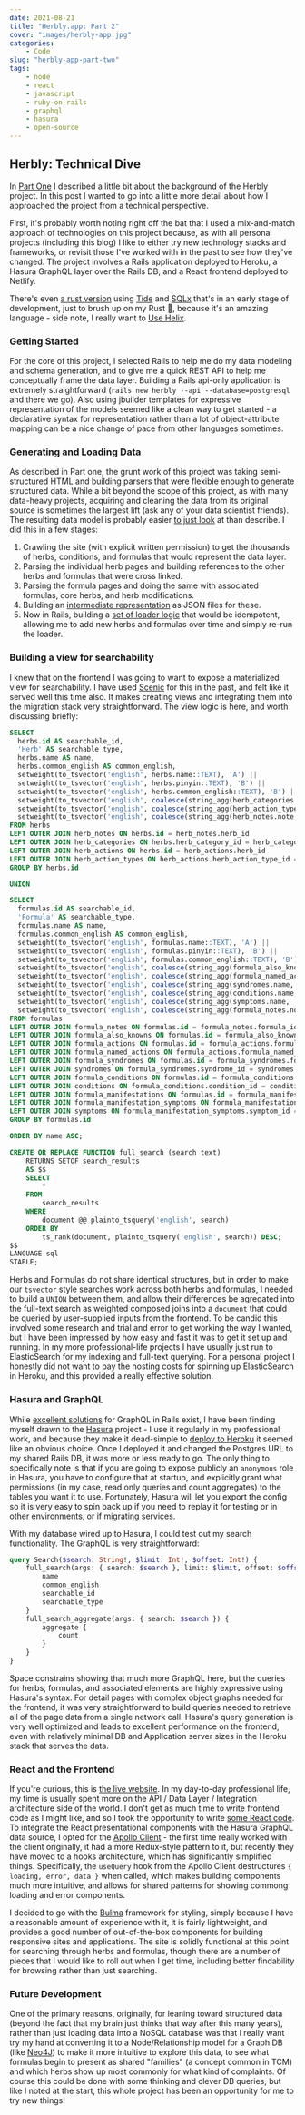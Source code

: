 ```yaml
---
date: 2021-08-21
title: "Herbly.app: Part 2"
cover: "images/herbly-app.jpg"
categories: 
    - Code
slug: "herbly-app-part-two"
tags:
    - node
    - react
    - javascript
    - ruby-on-rails
    - graphql
    - hasura
    - open-source
---
```


## Herbly: Technical Dive

In [Part One](https://greenmountain.blog/herbly-app-part-one) I described a little bit about the background of the Herbly project. In this post I wanted to go into a little more detail about how I approached the project from a technical perspective.

First, it's probably worth noting right off the bat that I used a mix-and-match approach of technologies on this project because, as with all personal projects (including this blog) I like to either try new technology stacks and frameworks, or revisit those I've worked with in the past to see how they've changed. The project involves a Rails application deployed to Heroku, a Hasura GraphQL layer over the Rails DB, and a React frontend deployed to Netlify.

There's even [a rust version](https://github.com/jcoletaylor/herbly-rust) using [Tide](https://github.com/http-rs/tide) and [SQLx](https://github.com/launchbadge/sqlx) that's in an early stage of development, just to brush up on my Rust 🦀, because it's an amazing language - side note, I really want to [Use Helix](https://usehelix.com/).

### Getting Started

For the core of this project, I selected Rails to help me do my data modeling and schema generation, and to give me a quick REST API to help me conceptually frame the data layer. Building a Rails api-only application is extremely straightforward (`rails new herbly --api --database=postgresql` and there we go). Also using jbuilder templates for expressive representation of the models seemed like a clean way to get started - a declarative syntax for representation rather than a lot of object-attribute mapping can be a nice change of pace from other languages sometimes.

### Generating and Loading Data

As described in Part one, the grunt work of this project was taking semi-structured HTML and building parsers that were flexible enough to generate structured data. While a bit beyond the scope of this project, as with many data-heavy projects, acquiring and cleaning the data from its original source is sometimes the largest lift (ask any of your data scientist friends). The resulting data model is probably easier [to just look](https://dbdiagram.io/d/612122886dc2bb6073b53325) at than describe. I did this in a few stages:

1) Crawling the site (with explicit written permission) to get the thousands of herbs, conditions, and formulas that would represent the data layer. 
2) Parsing the individual herb pages and building references to the other herbs and formulas that were cross linked.
3) Parsing the formula pages and doing the same with associated formulas, core herbs, and herb modifications.
4) Building an [intermediate representation](https://github.com/jcoletaylor/herbly-rails/tree/main/db/data) as JSON files for these.
5) Now in Rails, building a [set of loader logic](https://github.com/jcoletaylor/herbly-rails/tree/main/lib/loader) that would be idempotent, allowing me to add new herbs and formulas over time and simply re-run the loader.

### Building a view for searchability

I knew that on the frontend I was going to want to expose a materialized view for searchability. I have used [Scenic](https://github.com/scenic-views/scenic) for this in the past, and felt like it served well this time also. It makes creating views and integrating them into the migration stack very straightforward. The view logic is here, and worth discussing briefly:

```sql
SELECT
  herbs.id AS searchable_id,
  'Herb' AS searchable_type,
  herbs.name AS name,
  herbs.common_english AS common_english,
  setweight(to_tsvector('english', herbs.name::TEXT), 'A') ||
  setweight(to_tsvector('english', herbs.pinyin::TEXT), 'B') || 
  setweight(to_tsvector('english', herbs.common_english::TEXT), 'B') ||
  setweight(to_tsvector('english', coalesce(string_agg(herb_categories.name, ' '))::TEXT), 'C') || 
  setweight(to_tsvector('english', coalesce(string_agg(herb_action_types.name, ' '))::TEXT), 'C') || 
  setweight(to_tsvector('english', coalesce(string_agg(herb_notes.note, ' '))::TEXT), 'D') AS document
FROM herbs
LEFT OUTER JOIN herb_notes ON herbs.id = herb_notes.herb_id
LEFT OUTER JOIN herb_categories ON herbs.herb_category_id = herb_categories.id
LEFT OUTER JOIN herb_actions ON herbs.id = herb_actions.herb_id
LEFT OUTER JOIN herb_action_types ON herb_actions.herb_action_type_id = herb_action_types.id
GROUP BY herbs.id

UNION

SELECT
  formulas.id AS searchable_id,
  'Formula' AS searchable_type,
  formulas.name AS name,
  formulas.common_english AS common_english,
  setweight(to_tsvector('english', formulas.name::TEXT), 'A') ||
  setweight(to_tsvector('english', formulas.pinyin::TEXT), 'B') ||
  setweight(to_tsvector('english', formulas.common_english::TEXT), 'B') ||
  setweight(to_tsvector('english', coalesce(string_agg(formula_also_knowns.name, ' '))::TEXT), 'C') ||
  setweight(to_tsvector('english', coalesce(string_agg(formula_named_actions.name, ' '))::TEXT), 'C') ||
  setweight(to_tsvector('english', coalesce(string_agg(syndromes.name, ' '))::TEXT), 'C') ||
  setweight(to_tsvector('english', coalesce(string_agg(conditions.name, ' '))::TEXT), 'C') ||
  setweight(to_tsvector('english', coalesce(string_agg(symptoms.name, ' '))::TEXT), 'C') ||
  setweight(to_tsvector('english', coalesce(string_agg(formula_notes.note, ' '))::TEXT), 'D') AS document
FROM formulas
LEFT OUTER JOIN formula_notes ON formulas.id = formula_notes.formula_id
LEFT OUTER JOIN formula_also_knowns ON formulas.id = formula_also_knowns.formula_id
LEFT OUTER JOIN formula_actions ON formulas.id = formula_actions.formula_id
LEFT OUTER JOIN formula_named_actions ON formula_actions.formula_named_action_id = formula_named_actions.id
LEFT OUTER JOIN formula_syndromes ON formulas.id = formula_syndromes.formula_id
LEFT OUTER JOIN syndromes ON formula_syndromes.syndrome_id = syndromes.id
LEFT OUTER JOIN formula_conditions ON formulas.id = formula_conditions.formula_id
LEFT OUTER JOIN conditions ON formula_conditions.condition_id = conditions.id
LEFT OUTER JOIN formula_manifestations ON formulas.id = formula_manifestations.formula_id
LEFT OUTER JOIN formula_manifestation_symptoms ON formula_manifestations.id = formula_manifestation_symptoms.formula_manifestation_id
LEFT OUTER JOIN symptoms ON formula_manifestation_symptoms.symptom_id = symptoms.id
GROUP BY formulas.id

ORDER BY name ASC;

CREATE OR REPLACE FUNCTION full_search (search text)
	RETURNS SETOF search_results
	AS $$
	SELECT
		*
	FROM
		search_results
	WHERE
		document @@ plainto_tsquery('english', search)
	ORDER BY
		ts_rank(document, plainto_tsquery('english', search)) DESC;
$$
LANGUAGE sql
STABLE;
```

Herbs and Formulas do not share identical structures, but in order to make our `tsvector` style searches work across both herbs and formulas, I needed to build a `UNION` between them, and allow their differences be agregated into the full-text search as weighted composed joins into a `document` that could be queried by user-supplied inputs from the frontend. To be candid this involved some research and trial and error to get working the way I wanted, but I have been impressed by how easy and fast it was to get it set up and running. In my more professional-life projects I have usually just run to ElasticSearch for my indexing and full-text querying. For a personal project I honestly did not want to pay the hosting costs for spinning up ElasticSearch in Heroku, and this provided a really effective solution.

### Hasura and GraphQL

While [excellent solutions](https://graphql-ruby.org/) for GraphQL in Rails exist, I have been finding myself drawn to the [Hasura](https://hasura.io/) project - I use it regularly in my professional work, and because they make it dead-simple to [deploy to Heroku](https://hasura.io/docs/latest/graphql/core/deployment/deployment-guides/heroku.html) it seemed like an obvious choice. Once I deployed it and changed the Postgres URL to my shared Rails DB, it was more or less ready to go. The only thing to specifically note is that if you are going to expose publicly an `anonymous` role in Hasura, you have to configure that at startup, and explicitly grant what permissions (in my case, read only queries and count aggregates) to the tables you want it to use. Fortunately, Hasura will let you export the config so it is very easy to spin back up if you need to replay it for testing or in other environments, or if migrating services.

With my database wired up to Hasura, I could test out my search functionality. The GraphQL is very straightforward:

```graphql
query Search($search: String!, $limit: Int!, $offset: Int!) {
    full_search(args: { search: $search }, limit: $limit, offset: $offset) {
        name
        common_english
        searchable_id
        searchable_type
    }
    full_search_aggregate(args: { search: $search }) {
        aggregate {
            count
        }
    }
}
```

Space constrains showing that much more GraphQL here, but the queries for herbs, formulas, and associated elements are highly expressive using Hasura's syntax. For detail pages with complex object graphs needed for the frontend, it was very straightforward to build queries needed to retrieve all of the page data from a single network call. Hasura's query generation is very well optimized and leads to excellent performance on the frontend, even with relatively minimal DB and Application server sizes in the Heroku stack that serves the data.

### React and the Frontend

If you're curious, this is [the live website](https://www.herbly.app/). In my day-to-day professional life, my time is usually spent more on the API / Data Layer / Integration architecture side of the world. I don't get as much time to write frontend code as I might like, and so I took the opportunity to write [some React code](https://github.com/jcoletaylor/herbly-react). To integrate the React presentational components with the Hasura GraphQL data source, I opted for the [Apollo Client](https://www.apollographql.com/docs/react/) - the first time really worked with the client originally, it had a more Redux-style pattern to it, but recently they have moved to a hooks architecture, which has significantly simplified things. Specifically, the `useQuery` hook from the Apollo Client destructures `{ loading, error, data }` when called, which makes building components much more intuitive, and allows for shared patterns for showing commong loading and error components.

I decided to go with the [Bulma](https://bulma.io) framework for styling, simply because I have a reasonable amount of experience with it, it is fairly lightweight, and provides a good number of out-of-the-box components for building responsive sites and applications. The site is solidly functional at this point for searching through herbs and formulas, though there are a number of pieces that I would like to roll out when I get time, including better findability for browsing rather than just searching.

### Future Development

One of the primary reasons, originally, for leaning toward structured data (beyond the fact that my brain just thinks that way after this many years), rather than just loading data into a NoSQL database was that I really want try my hand at converting it to a Node/Relationship model for a Graph DB (like [Neo4J](https://neo4j.com/)) to make it more intuitive to explore this data, to see what formulas begin to present as shared "families" (a concept common in TCM) and which herbs show up most commonly for what kind of complaints. Of course this could be done with some thinking and clever DB queries, but like I noted at the start, this whole project has been an opportunity for me to try new things!
